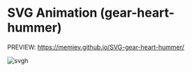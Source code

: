 
# SVG Animation (gear-heart-hummer)
 
PREVIEW: https://memiev.github.io/SVG-gear-heart-hummer/

![svgh](https://user-images.githubusercontent.com/60774707/118361284-5b35bb00-b593-11eb-9f9f-381e9690213c.jpg)

